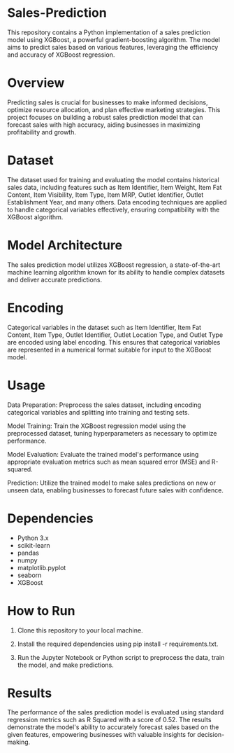 # Sales-Prediction
This repository contains a Python implementation of a sales prediction model using XGBoost, a powerful gradient-boosting algorithm. The model aims to predict sales based on various features, leveraging the efficiency and accuracy of XGBoost regression.

# Overview
Predicting sales is crucial for businesses to make informed decisions, optimize resource allocation, and plan effective marketing strategies. This project focuses on building a robust sales prediction model that can forecast sales with high accuracy, aiding businesses in maximizing profitability and growth.

# Dataset
The dataset used for training and evaluating the model contains historical sales data, including features such as Item Identifier, Item Weight,	Item Fat Content,	Item Visibility,	Item Type,	Item MRP,	Outlet Identifier,	Outlet Establishment Year, and many others. Data encoding techniques are applied to handle categorical variables effectively, ensuring compatibility with the XGBoost algorithm.

# Model Architecture
The sales prediction model utilizes XGBoost regression, a state-of-the-art machine learning algorithm known for its ability to handle complex datasets and deliver accurate predictions. 

# Encoding
Categorical variables in the dataset such as Item Identifier, Item Fat Content, Item Type, Outlet Identifier, Outlet Location Type, and Outlet Type are encoded using label encoding. This ensures that categorical variables are represented in a numerical format suitable for input to the XGBoost model.

# Usage
Data Preparation: Preprocess the sales dataset, including encoding categorical variables and splitting into training and testing sets.

Model Training: Train the XGBoost regression model using the preprocessed dataset, tuning hyperparameters as necessary to optimize performance.

Model Evaluation: Evaluate the trained model's performance using appropriate evaluation metrics such as mean squared error (MSE) and R-squared.

Prediction: Utilize the trained model to make sales predictions on new or unseen data, enabling businesses to forecast future sales with confidence.

# Dependencies
- Python 3.x
- scikit-learn
- pandas
- numpy
- matplotlib.pyplot
- seaborn
- XGBoost
  
# How to Run
1. Clone this repository to your local machine.

2. Install the required dependencies using pip install -r requirements.txt.

3. Run the Jupyter Notebook or Python script to preprocess the data, train the model, and make predictions.

# Results
The performance of the sales prediction model is evaluated using standard regression metrics such as R Squared with a score of 0.52. The results demonstrate the model's ability to accurately forecast sales based on the given features, empowering businesses with valuable insights for decision-making.
